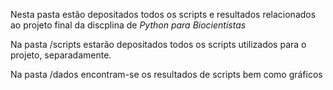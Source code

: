 Nesta pasta estão depositados todos os scripts e resultados relacionados ao projeto final da discplina de *Python para Biocientistas*

Na pasta /scripts estarão depositados todos os scripts utilizados para o projeto, separadamente.

Na pasta /dados encontram-se os resultados de scripts bem como gráficos
